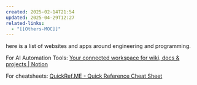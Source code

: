 ```yaml
---
created: 2025-02-14T21:54
updated: 2025-04-29T12:27
related-links:
  - "[[Others-MOC]]"
---
```

here is a list of websites and apps around engineering and programming.

For AI Automation Tools: [Your connected workspace for wiki, docs & projects \| Notion](https://nathanhodgson.notion.site/Automations-15ddef00ae6381a4ab18e60bbff455e1)

For cheatsheets: [QuickRef.ME - Quick Reference Cheat Sheet](https://quickref.me/)
